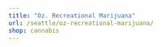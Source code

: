 ```yaml
---
title: "Oz. Recreational Marijuana"
url: /seattle/oz-recreational-marijuana/
shop: cannabis
---
```

